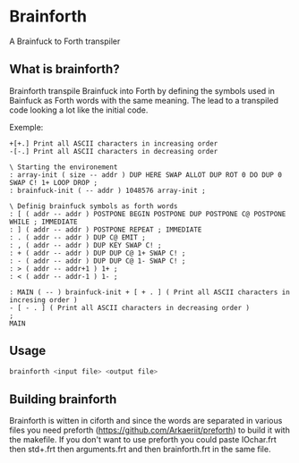 # Brainforth
A Brainfuck to Forth transpiler

## What is brainforth?
Brainforth transpile Brainfuck into Forth by defining the symbols used in Bainfuck as Forth words with the same meaning. The lead to a transpiled code looking a lot like the initial code.

Exemple:
```brainfuck
+[+.] Print all ASCII characters in increasing order
-[-.] Print all ASCII characters in decreasing order
```

```forth
\ Starting the environement
: array-init ( size -- addr ) DUP HERE SWAP ALLOT DUP ROT 0 DO DUP 0 SWAP C! 1+ LOOP DROP ;
: brainfuck-init ( -- addr ) 1048576 array-init ;

\ Definig brainfuck symbols as forth words
: [ ( addr -- addr ) POSTPONE BEGIN POSTPONE DUP POSTPONE C@ POSTPONE WHILE ; IMMEDIATE
: ] ( addr -- addr ) POSTPONE REPEAT ; IMMEDIATE
: . ( addr -- addr ) DUP C@ EMIT ;
: , ( addr -- addr ) DUP KEY SWAP C! ;
: + ( addr -- addr ) DUP DUP C@ 1+ SWAP C! ;
: - ( addr -- addr ) DUP DUP C@ 1- SWAP C! ;
: > ( addr -- addr+1 ) 1+ ;
: < ( addr -- addr-1 ) 1- ;

: MAIN ( -- ) brainfuck-init + [ + . ] ( Print all ASCII characters in incresing order )
- [ - . ] ( Print all ASCII characters in decreasing order )
;
MAIN
```

## Usage
```bash
brainforth <input file> <output file>
```

## Building brainforth
Brainforth is witten in ciforth and since the words are separated in various files you need preforth (https://github.com/Arkaeriit/preforth) to build it with the makefile. If you don't want to use preforth you could paste IOchar.frt then std+.frt then arguments.frt and then brainforth.frt in the same file.

